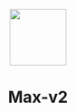 <p align="center">
  <img src="https://github.com/Max-v2/BlumFarm_v2.0/blob/main/Img/logo.svg" width="100"/>
</a></p>
<h1 align="center">Max-v2</h1>

